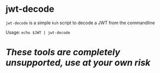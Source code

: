 # jwt-decode
`jwt-decode` is a simple `ksh` script to decode a JWT from the commandline

Usage: `echo $JWT | jwt-decode`

# *These tools are completely unsupported, use at your own risk*
